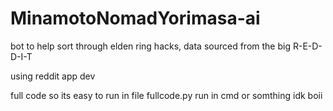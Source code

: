 # MinamotoNomadYorimasa-ai
bot to help sort through elden ring hacks, data sourced from the big R-E-D-D-I-T 

using reddit app dev

full code so its easy to run in file fullcode.py run in cmd or somthing idk boii
